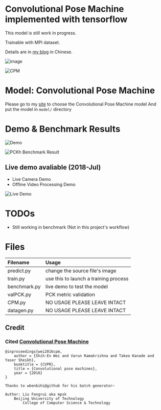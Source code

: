 #   Convolutional Pose Machine implemented with tensorflow

This model is still work in progress.

Trainable with MPI dataset.

Details are in [my blog](https://blog.csdn.net/mpsk07/article/details/79522809) in Chinese.

![image](https://user-images.githubusercontent.com/6295576/44653246-2bcc7200-aa29-11e8-962d-da37f2d74c4b.png)



![CPM](https://raw.githubusercontent.com/mpskex/Convolutional-Pose-Machine-tf/master/demo/arch.png)

#   Model: Convolutional Pose Machine
Please go to my [site](http://mpskex.wicp.net/models) to choose the Convolutional Pose Machine model
And put the model in `model/` directory

#   Demo & Benchmark Results
![Demo](https://raw.githubusercontent.com/mpskex/Convolutional-Pose-Machine-tf/master/demo/demo.jpg)

![PCKh Benchmark Result](https://raw.githubusercontent.com/mpskex/Convolutional-Pose-Machine-tf/master/demo/PCKh.png)

##  Live demo avaliable (2018-Jul)
*   Live Camera Demo 
*   Offline Video Processing Demo

![Live Demo](https://raw.githubusercontent.com/mpskex/Convolutional-Pose-Machine-tf/master/demo/live.gif)

#   TODOs
*   Still working in benchmark (Not in this project's workflow)


#   Files
Filename|Usage
:-------|:----
predict.py|change the source file's image
train.py|use this to launch a training process
benchmark.py|live demo to test the model
valPCK.py|PCK metric validation 
CPM.py|NO USAGE PLEASE LEAVE INTACT
datagen.py|NO USAGE PLEASE LEAVE INTACT

##  Credit
### Cited [Convolutional Pose Machine](https://arxiv.org/abs/1602.00134)
    @inproceedings{wei2016cpm,
        author = {Shih-En Wei and Varun Ramakrishna and Takeo Kanade and Yaser Sheikh},
        booktitle = {CVPR},
        title = {Convolutional pose machines},
        year = {2016}
    }

    Thanks to wbenbihi@github for his batch generator~

    Author: Liu Fangrui aka mpsk
        Beijing University of Technology
            College of Computer Science & Technology
